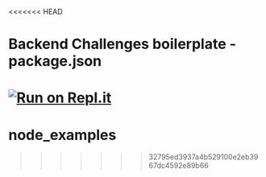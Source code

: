 <<<<<<< HEAD
# Backend Challenges boilerplate - package.json
[![Run on Repl.it](https://repl.it/badge/github/freeCodeCamp/boilerplate-npm)](https://repl.it/github/freeCodeCamp/boilerplate-npm)
=======
# node_examples
>>>>>>> 32795ed3937a4b529100e2eb3967dc4592e89b66
